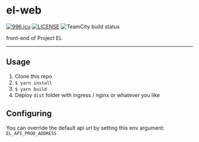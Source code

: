 # el-web

[![996.icu](https://img.shields.io/badge/link-996.icu-red.svg)](https://996.icu)
[![LICENSE](https://img.shields.io/badge/license-Anti%20996-blue.svg)](https://github.com/996icu/996.ICU/blob/master/LICENSE)
![TeamCity build status](https://tc.lama.icu/app/rest/builds/buildType:id:ElWeb_Build/statusIcon.svg)

front-end of Project EL

---

## Usage

1. Clone this repo
2. `$ yarn install`
3. `$ yarn build`
4. Deploy `dist` folder with ingress / nginx or whatever you like

## Configuring

You can override the default api url by setting this env argument: `EL_API_PROD_ADDRESS`